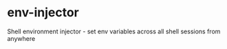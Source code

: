 # env-injector
Shell environment injector - set env variables across all shell sessions from anywhere
